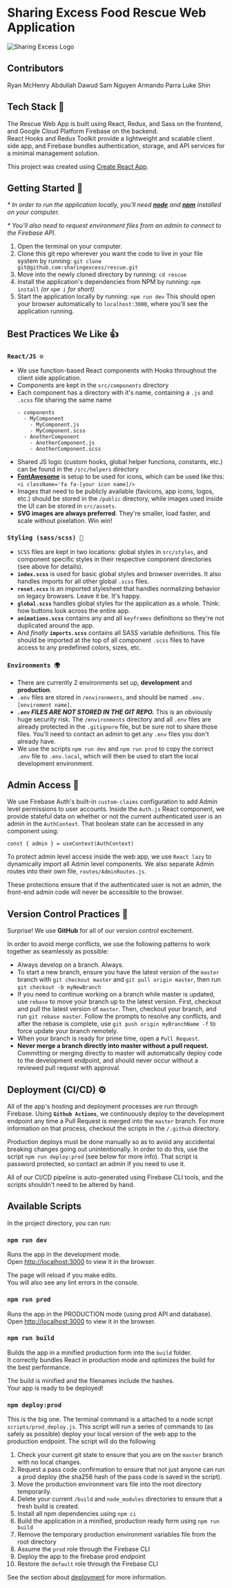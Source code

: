 # Sharing Excess Food Rescue Web Application

![Sharing Excess Logo](public/logo192.png)

## Contributors

Ryan McHenry
Abdullah Dawud
Sam Nguyen
Armando Parra
Luke Shin

## Tech Stack 🤖

The Rescue Web App is built using React, Redux, and Sass on the frontend, and Google Cloud Platform Firebase on the backend.\
React Hooks and Redux Toolkit provide a lightweight and scalable client side app, and Firebase bundles authentication, storage, and API services for a minimal management solution.

This project was created using [Create React App](https://github.com/facebook/create-react-app).

## Getting Started 🏁

_\* In order to run the application locally, you'll need **[node](https://nodejs.org/en/download/)** and **[npm](https://www.npmjs.com/get-npm)** installed on your computer._

_\* You'll also need to request environment files from an admin to connect to the Firebase API._

1. Open the terminal on your computer.
2. Clone this git repo wherever you want the code to live in your file system by running:
   `git clone git@github.com:sharingexcess/rescue.git`
3. Move into the newly cloned directory by running:
   `cd rescue`
4. Install the application's dependencies from NPM by running:
   `npm install` _(or `npm i` for short)_
5. Start the application locally by running:
   `npm run dev`
   This should open your browser automatically to `localhost:3000`, where you'll see the application running.

## Best Practices We Like 👍

### `React/JS ⚙️`

- We use function-based React components with Hooks throughout the client side application.
- Components are kept in the `src/components` directory
- Each component has a directory with it's name, containing a `.js` and `.scss` file sharing the same name
  ```
  - components
    - MyComponent
      - MyComponent.js
      - MyComponent.scss
    - AnotherComponent
      - AnotherComponent.js
      - AnotherComponent.scss
  ```
- Shared JS logic (custom hooks, global helper functions, constants, etc.) can be found in the `/src/helpers` directory
- **[FontAwesome](https://fontawesome.com/icons?d=gallery)** is setup to be used for icons, which can be used like this: `<i className='fa fa-[your icon name]/>`
- Images that need to be publicly available (favicons, app icons, logos, etc.) should be stored in the `/public` directory, while images used inside the UI can be stored in `src/assets`.
- **SVG images are always preferred**. They're smaller, load faster, and scale without pixelation. Win win!

### `Styling (sass/scss) 🎨`

- `SCSS` files are kept in two locations: global styles in `src/styles`, and component specific styles in their respective component directories (see above for details).
- **`index.scss`** is used for basic global styles and browser overrides. It also handles imports for all other global `.scss` files.
- **`reset.scss`** is an imported stylesheet that handles normalizing behavior on legacy browsers. Leave it be. It's happy.
- **`global.scss`** handles global styles for the application as a whole. Think: how buttons look across the entire app.
- **`animations.scss`** contains any and all `keyframes` definitions so they're not duplicated around the app.
- And _finally_ **`imports.scss`** contains all SASS variable definitions. This file should be imported at the top of all component `.scss` files to have access to any predefined colors, sizes, etc.

### `Environments 🌍`

- There are currently 2 environments set up, **development** and **production**.
- `.env` files are stored in `/environments`, and should be named `.env.[enviroment name]`.
- **_`.env` FILES ARE NOT STORED IN THE GIT REPO._** This is an obviously huge security risk. The `/environments` directory and all `.env` files are already protected in the `.gitignore` file, but be sure not to share those files. You'll need to contact an admin to get any `.env` files you don't already have.
- We use the scripts `npm run dev` and `npm run prod` to copy the correct `.env` file to `.env.local`, which will then be used to start the local development environment.

## Admin Access 💪

We use Firebase Auth's built-in `custom-claims` configuration to add Admin level permissions to user accounts. Inside the `Auth.js` React component, we provide stateful data on whether or not the current authenticated user is an admin in the `AuthContext`. That boolean state can be accessed in any component using:

`const { admin } = useContext(AuthContext)`

To protect admin level access inside the web app, we use `React lazy` to dynamically import all Admin level components. We also separate Admin routes into their own file, `routes/AdminRoutes.js`.

These protections ensure that if the authenticated user is not an admin, the front-end admin code will never be accessible to the browser.

## Version Control Practices 🌳

Surprise! We use **GitHub** for all of our version control excitement.

In order to avoid merge conflicts, we use the following patterns to work together as seamlessly as possible:

- Always develop on a branch. Always.
- To start a new branch, ensure you have the latest version of the `master` branch with `git checkout master` and `git pull origin master`, then run `git checkout -b myNewBranch`
- If you need to continue working on a branch while master is updated, use `rebase` to move your branch up to the latest version. First, checkout and pull the latest version of `master`. Then, checkout your branch, and run `git rebase master`. Follow the prompts to resolve any conflicts, and after the rebase is complete, use `git push origin myBranchName -f` to force update your branch remotely.
- When your branch is ready for prime time, open a `Pull Request`.
- **Never merge a branch directly into master without a pull request.** Committing or merging directly to master will automatically deploy code to the development endpoint, and should never occur without a reviewed pull request with approval.

## Deployment (CI/CD) ⚙️

All of the app's hosting and deployment processes are run through Firebase. Using **`Github Actions`**, we continuously deploy to the development endpoint any time a Pull Request is merged into the `master` branch. For more information on that process, checkout the scripts in the `/.github` directory.

Production deploys must be done manually so as to avoid any accidental breaking changes going out unintentionally. In order to do this, use the script `npm run deploy:prod` (see below for more info). That script is password protected, so contact an admin if you need to use it.

All of our CI/CD pipeline is auto-generated using Firebase CLI tools, and the scripts shouldn't need to be altered by hand.

## Available Scripts

In the project directory, you can run:

### `npm run dev`

Runs the app in the development mode.\
Open [http://localhost:3000](http://localhost:3000) to view it in the browser.

The page will reload if you make edits.\
You will also see any lint errors in the console.

### `npm run prod`

Runs the app in the PRODUCTION mode (using prod API and database).\
Open [http://localhost:3000](http://localhost:3000) to view it in the browser.

### `npm run build`

Builds the app in a minified production form into the `build` folder.\
It correctly bundles React in production mode and optimizes the build for the best performance.

The build is minified and the filenames include the hashes.\
Your app is ready to be deployed!

### `npm deploy:prod`

This is the big one. The terminal command is a attached to a node script `scripts/prod_deploy.js`. This script will run a series of commands to (as safely as possible) deploy your local version of the web app to the production endpoint. The script will do the following

1.  Check your current git state to ensure that you are on the `master` branch with no local changes.
2.  Request a pass code confirmation to ensure that not just anyone can run a prod deploy (the sha256 hash of the pass code is saved in the script).
3.  Move the production environment vars file into the root directory temporarily.
4.  Delete your current `/build` and `node_modules` directories to ensure that a fresh build is created.
5.  Install all npm dependencies using `npm ci`
6.  Build the application in a minified, production ready form using `npm run build`
7.  Remove the temporary production environment variables file from the root directory
8.  Assume the `prod` role through the Firebase CLI
9.  Deploy the app to the firebase prod endpoint
10. Restore the `default` role through the Firebase CLI

See the section about [deployment](https://facebook.github.io/create-react-app/docs/deployment) for more information.

